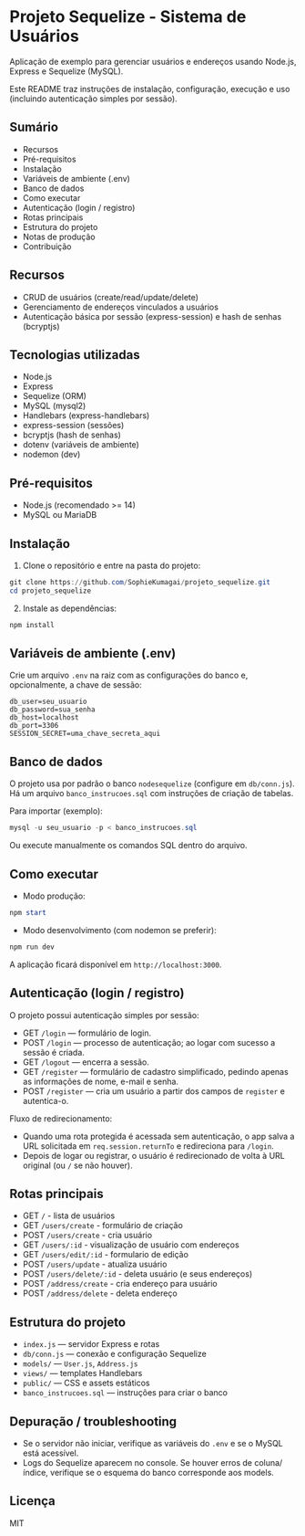 # Projeto Sequelize - Sistema de Usuários

Aplicação de exemplo para gerenciar usuários e endereços usando Node.js, Express e Sequelize (MySQL).

Este README traz instruções de instalação, configuração, execução e uso (incluindo autenticação simples por sessão).

Sumário
-------
- Recursos
- Pré-requisitos
- Instalação
- Variáveis de ambiente (.env)
- Banco de dados
- Como executar
- Autenticação (login / registro)
- Rotas principais
- Estrutura do projeto
- Notas de produção
- Contribuição

Recursos
--------
- CRUD de usuários (create/read/update/delete)
- Gerenciamento de endereços vinculados a usuários
- Autenticação básica por sessão (express-session) e hash de senhas (bcryptjs)

Tecnologias utilizadas
----------------------
- Node.js
- Express
- Sequelize (ORM)
- MySQL (mysql2)
- Handlebars (express-handlebars)
- express-session (sessões)
- bcryptjs (hash de senhas)
- dotenv (variáveis de ambiente)
- nodemon (dev)

Pré-requisitos
--------------
- Node.js (recomendado >= 14)
- MySQL ou MariaDB

Instalação
---------
1. Clone o repositório e entre na pasta do projeto:

```powershell
git clone https://github.com/SophieKumagai/projeto_sequelize.git
cd projeto_sequelize
```

2. Instale as dependências:

```powershell
npm install
```

Variáveis de ambiente (.env)
---------------------------
Crie um arquivo `.env` na raiz com as configurações do banco e, opcionalmente, a chave de sessão:

```
db_user=seu_usuario
db_password=sua_senha
db_host=localhost
db_port=3306
SESSION_SECRET=uma_chave_secreta_aqui
```

Banco de dados
--------------
O projeto usa por padrão o banco `nodesequelize` (configure em `db/conn.js`). Há um arquivo `banco_instrucoes.sql` com instruções de criação de tabelas.

Para importar (exemplo):

```powershell
mysql -u seu_usuario -p < banco_instrucoes.sql
```

Ou execute manualmente os comandos SQL dentro do arquivo.

Como executar
-------------
- Modo produção:

```powershell
npm start
```

- Modo desenvolvimento (com nodemon se preferir):

```powershell
npm run dev
```

A aplicação ficará disponível em `http://localhost:3000`.

Autenticação (login / registro)
--------------------------------
O projeto possui autenticação simples por sessão:

- GET `/login` — formulário de login.
- POST `/login` — processo de autenticação; ao logar com sucesso a sessão é criada.
- GET `/logout` — encerra a sessão.
- GET `/register` — formulário de cadastro simplificado, pedindo apenas as informações de nome, e-mail e senha.
- POST `/register` — cria um usuário a partir dos campos de `register` e autentica-o.

Fluxo de redirecionamento:
- Quando uma rota protegida é acessada sem autenticação, o app salva a URL solicitada em `req.session.returnTo` e redireciona para `/login`.
- Depois de logar ou registrar, o usuário é redirecionado de volta à URL original (ou `/` se não houver).

Rotas principais
----------------
- GET `/` - lista de usuários
- GET `/users/create` - formulário de criação
- POST `/users/create` - cria usuário
- GET `/users/:id` - visualização de usuário com endereços
- GET `/users/edit/:id` - formulario de edição
- POST `/users/update` - atualiza usuário
- POST `/users/delete/:id` - deleta usuário (e seus endereços)
- POST `/address/create` - cria endereço para usuário
- POST `/address/delete` - deleta endereço

Estrutura do projeto
--------------------
- `index.js` — servidor Express e rotas
- `db/conn.js` — conexão e configuração Sequelize
- `models/` — `User.js`, `Address.js`
- `views/` — templates Handlebars
- `public/` — CSS e assets estáticos
- `banco_instrucoes.sql` — instruções para criar o banco

Depuração / troubleshooting
--------------------------
- Se o servidor não iniciar, verifique as variáveis do `.env` e se o MySQL está acessível.
- Logs do Sequelize aparecem no console. Se houver erros de coluna/índice, verifique se o esquema do banco corresponde aos models.

Licença
-------
MIT
